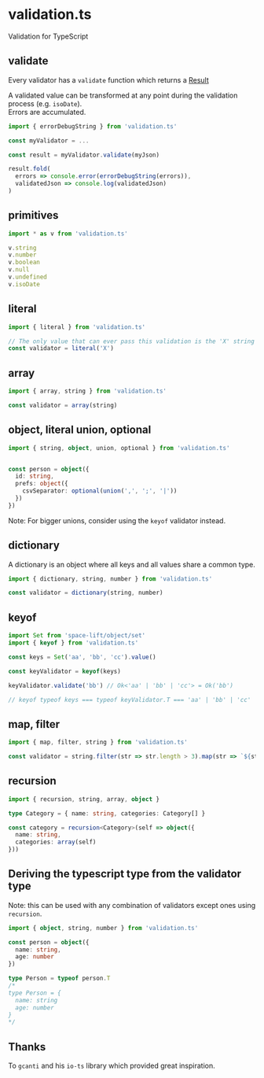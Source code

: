 # validation.ts
Validation for TypeScript  


## validate

Every validator has a `validate` function which returns a [Result](https://github.com/AlexGalays/spacelift#api.result)  

A validated value can be transformed at any point during the validation process (e.g. `isoDate`).  
Errors are accumulated.  

```ts
import { errorDebugString } from 'validation.ts'

const myValidator = ...

const result = myValidator.validate(myJson)

result.fold(
  errors => console.error(errorDebugString(errors)),
  validatedJson => console.log(validatedJson)
)
```


## primitives

```ts
import * as v from 'validation.ts'

v.string
v.number
v.boolean
v.null
v.undefined
v.isoDate
```

## literal

```ts
import { literal } from 'validation.ts'

// The only value that can ever pass this validation is the 'X' string literal
const validator = literal('X')
```

## array

```ts
import { array, string } from 'validation.ts'

const validator = array(string)
```


## object, literal union, optional

```ts
import { string, object, union, optional } from 'validation.ts'


const person = object({
  id: string,
  prefs: object({
    csvSeparator: optional(union(',', ';', '|'))
  })
})
```

Note: For bigger unions, consider using the `keyof` validator instead.


## dictionary

A dictionary is an object where all keys and all values share a common type.

```ts
import { dictionary, string, number } from 'validation.ts'

const validator = dictionary(string, number)
```


## keyof

```ts
import Set from 'space-lift/object/set'
import { keyof } from 'validation.ts'

const keys = Set('aa', 'bb', 'cc').value()

const keyValidator = keyof(keys)

keyValidator.validate('bb') // Ok<'aa' | 'bb' | 'cc'> = Ok('bb')

// keyof typeof keys === typeof keyValidator.T === 'aa' | 'bb' | 'cc'
```


## map, filter

```ts
import { map, filter, string } from 'validation.ts'

const validator = string.filter(str => str.length > 3).map(str => `${str}...`)
```

## recursion

```ts
import { recursion, string, array, object }

type Category = { name: string, categories: Category[] }

const category = recursion<Category>(self => object({
  name: string,
  categories: array(self)
}))
```


## Deriving the typescript type from the validator type

Note: this can be used with any combination of validators except ones using `recursion`.

```ts
import { object, string, number } from 'validation.ts'

const person = object({
  name: string,
  age: number
})

type Person = typeof person.T
/*
type Person = {
  name: string
  age: number
}
*/
```


## Thanks

To `gcanti` and his `io-ts` library which provided great inspiration.